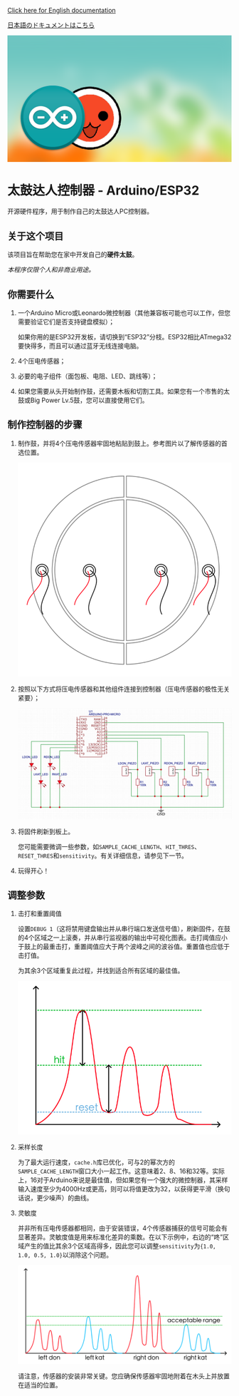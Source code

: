 [Click here for English documentation](README.md)

[日本語のドキュメントはこちら](README_ja-JP.md)

![Taiko Drum Controller](./images/banner-taiko.png)

# 太鼓达人控制器 - Arduino/ESP32

开源硬件程序，用于制作自己的太鼓达人PC控制器。

## 关于这个项目

该项目旨在帮助您在家中开发自己的**硬件太鼓**。

*本程序仅限个人和非商业用途。*

## 你需要什么

1. 一个Arduino Micro或Leonardo微控制器（其他兼容板可能也可以工作，但您需要验证它们是否支持键盘模拟）；
   
   如果你用的是ESP32开发板，请切换到“ESP32”分枝。ESP32相比ATmega32要快得多，而且可以通过蓝牙无线连接电脑。
   
2. 4个压电传感器；
   
3. 必要的电子组件（面包板、电阻、LED、跳线等）；
   
4. 如果您需要从头开始制作鼓，还需要木板和切割工具。如果您有一个市售的太鼓或Big Power Lv.5鼓，您可以直接使用它们。

## 制作控制器的步骤

1. 制作鼓，并将4个压电传感器牢固地粘贴到鼓上。参考图片以了解传感器的首选位置。
   
   ![控制器方案](./images/piezo_locations.png)

2. 按照以下方式将压电传感器和其他组件连接到控制器（压电传感器的极性无关紧要）；
   
   ![控制器方案](./images/scheme.png)

3. 将固件刷新到板上。
   
   您可能需要微调一些参数，如`SAMPLE_CACHE_LENGTH`、`HIT_THRES`、`RESET_THRES`和`sensitivity`。有关详细信息，请参见下一节。

4. 玩得开心！

## 调整参数

1. 击打和重置阈值
   
   设置`DEBUG 1`（这将禁用键盘输出并从串行端口发送信号值），刷新固件，在鼓的4个区域之一上滚奏，并从串行监视器的输出中可视化图表。击打阈值应小于鼓上的最重击打，重置阈值应大于两个波峰之间的波谷值。重置值也应低于击打值。
   
   为其余3个区域重复此过程，并找到适合所有区域的最佳值。

   ![控制器方案](./images/tune_hit_reset.png)

2. 采样长度
   
   为了最大运行速度，`cache.h`库已优化，可与2的幂次方的`SAMPLE_CACHE_LENGTH`窗口大小一起工作。这意味着2、8、16和32等。实际上，16对于Arduino来说是最佳值，但如果您有一个强大的微控制器，其采样输入速度至少为4000Hz或更高，则可以将值更改为32，以获得更平滑（换句话说，更少噪声）的曲线。

3. 灵敏度
   
   并非所有压电传感器都相同，由于安装错误，4个传感器捕获的信号可能会有显著差异。灵敏度值是用来标准化差异的乘数。在以下示例中，右边的“咚”区域产生的值比其余3个区域高得多，因此您可以调整`sensitivity`为`{1.0, 1.0, 0.5, 1.0}`以消除这个问题。

   ![控制器方案](./images/tune_sensitivities.png)

   请注意，传感器的安装非常关键。您应确保传感器牢固地附着在木头上并放置在适当的位置。
